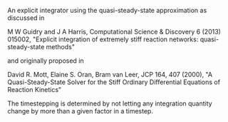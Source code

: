 An explicit integrator using the quasi-steady-state approximation as discussed in

M W Guidry and J A Harris, Computational Science & Discovery 6 (2013) 015002,
"Explicit integration of extremely stiff reaction networks: quasi-steady-state methods"

and originally proposed in

David R. Mott, Elaine S. Oran, Bram van Leer, JCP 164, 407 (2000),
"A Quasi-Steady-State Solver for the Stiff Ordinary Differential Equations of Reaction Kinetics"

The timestepping is determined by not letting any integration
quantity change by more than a given factor in a timestep.
